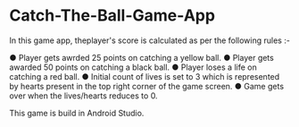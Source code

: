 # Catch-The-Ball-Game-App

In this game app, theplayer's score is calculated as per the following rules :-

● Player gets awrded 25 points on catching a yellow ball.
● Player gets awarded 50 points on catching a black ball.
● Player loses a life on catching a red ball.
● Initial count of lives is set to 3 which is represented by hearts present in the top right corner of the game screen.
● Game gets over when the lives/hearts reduces to 0.

This game is build in Android Studio.

